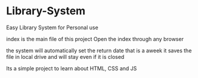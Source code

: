 # Library-System
Easy Library System for Personal use

index is the main file of this project
Open the index through any browser

the system will automatically set the return date that is a aweek
it saves the file in local drive and will stay even if it is closed

Its a simple project to learn about HTML, CSS and JS
